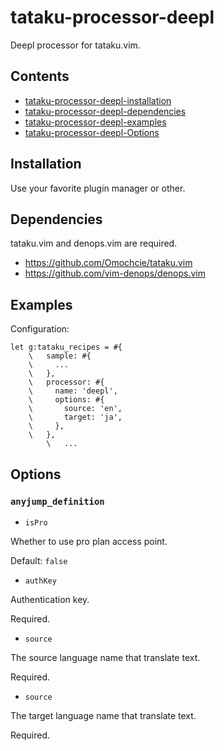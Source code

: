 # tataku-processor-deepl 

Deepl processor for tataku.vim.

## Contents 

- [tataku-processor-deepl-installation](tataku-processor-deepl-installation)
- [tataku-processor-deepl-dependencies](tataku-processor-deepl-dependencies)
- [tataku-processor-deepl-examples](tataku-processor-deepl-examples)
- [tataku-processor-deepl-Options](tataku-processor-deepl-Options)

## Installation 

Use your favorite plugin manager or other.

## Dependencies 

tataku.vim and denops.vim are required.

- https://github.com/Omochcie/tataku.vim
- https://github.com/vim-denops/denops.vim

## Examples 

Configuration:

```vim
let g:tataku_recipes = #{
    \   sample: #{
    \     ...
    \   },
    \   processor: #{
    \     name: 'deepl',
    \     options: #{
    \       source: 'en',
    \       target: 'ja',
    \     },
    \   },
		\   ...
```

## Options 

### `anyjump_definition`

- `isPro` 

Whether to use pro plan access point.

Default: `false`
- `authKey` 

Authentication key.

Required.
- `source` 

The source language name that translate text.

Required.
- `source` 

The target language name that translate text.

Required.

